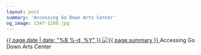 ```yaml
---
layout: post
summary: 'Accessing Go Down Arts Center'
og_image: 1347-1280.jpg
---
```


<p>
 <time>
  <a href="/1347">
   {{ page.date | date: "%B %-d, %Y" }}
  </a>
 </time>
 <a href="/1347">
  <img alt="{{ page.summary }}" data-taken="5/4/2021" sizes="(min-width: 700px) 50vw, calc(100vw - 2rem)" src="{{ site.assets_url }}/1347-640.jpg" srcset="{{ site.assets_url }}/1347-320.jpg 320w, {{ site.assets_url }}/1347-640.jpg 640w, {{ site.assets_url }}/1347-960.jpg 960w, {{ site.assets_url }}/1347-1280.jpg 1280w"/>
 </a>
 <span>
  Accessing Go Down Arts Center
 </span>
</p>
